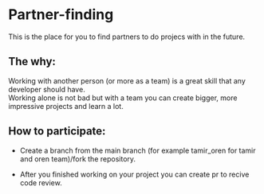 # Partner-finding

This is the place for you to find partners to do projecs with in the future.

## The why:
Working with another person (or more as a team) is a great skill that any developer should have.<br>
Working alone is not bad but with a team you can create bigger, more impressive projects and learn a lot.


## How to participate: 

- Create a branch from the main branch (for example tamir_oren for tamir and oren team)/fork the repository.

- After you finished working on your project you can create pr to recive code review.





